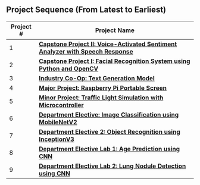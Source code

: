## **Project Sequence (From Latest to Earliest)**

| Project # | Project Name |
|-----------|--------------|
| 1         | [**Capstone Project II: Voice-Activated Sentiment Analyzer with Speech Response**](#project-1) |
| 2         | [**Capstone Project I: Facial Recognition System using Python and OpenCV**](#project-2) |
| 3         | [**Industry Co-Op: Text Generation Model**](#project-3) |
| 4         | [**Major Project: Raspberry Pi Portable Screen**](#project-4) |
| 5         | [**Minor Project: Traffic Light Simulation with Microcontroller**](#project-5) |
| 6         | [**Department Elective: Image Classification using MobileNetV2**](#project-6) |
| 7         | [**Department Elective 2: Object Recognition using InceptionV3**](#project-7) |
| 8         | [**Department Elective Lab 1: Age Prediction using CNN**](#project-8) |
| 9         | [**Department Elective Lab 2: Lung Nodule Detection using CNN**](#project-9) |

